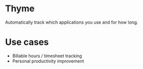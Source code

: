 # Thyme

Automatically track which applications you use and for how long.


# Use cases

- Billable hours / timesheet tracking
- Personal productivity improvement
